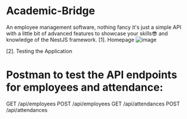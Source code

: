 # Academic-Bridge
An employee management software, nothing fancy it's just a simple API with a little bit of advanced features to showcase your skills😎 and knowledge of the NestJS framework.
[1]. Homepage
![image](https://github.com/user-attachments/assets/aaae9928-92f3-4693-a093-d233f433a5c9)

[2]. Testing the Application
# Postman to test the API endpoints for employees and attendance:

GET /api/employees
POST /api/employees
GET /api/attendances
POST /api/attendances

